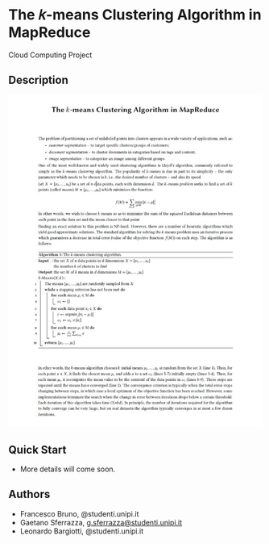 
# The 𝑘-means Clustering Algorithm in MapReduce

Cloud Computing Project

## Description

![Image of Description](images/case_study_description.png)


## Quick Start

 - More details will come soon.

## Authors

* Francesco Bruno, @studenti.unipi.it
* Gaetano Sferrazza, g.sferrazza@studenti.unipi.it
* Leonardo Bargiotti, @studenti.unipi.it
